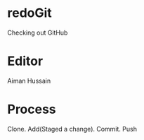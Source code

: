 # redoGit
Checking out GitHub

# Editor
Aiman Hussain

# Process
Clone. Add(Staged a change). Commit. Push
